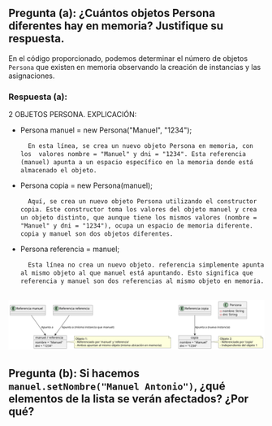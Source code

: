 ## Pregunta (a): ¿Cuántos objetos Persona diferentes hay en memoria? Justifique su respuesta.

En el código proporcionado, podemos determinar el número de objetos `Persona` que existen en memoria observando la creación de instancias y las asignaciones.

### Respuesta (a):
2 OBJETOS PERSONA. EXPLICACIÓN:
- Persona manuel = new Persona("Manuel", "1234");

        En esta línea, se crea un nuevo objeto Persona en memoria, con los  valores nombre = "Manuel" y dni = "1234". Esta referencia (manuel) apunta a un espacio específico en la memoria donde está almacenado el objeto.

- Persona copia = new Persona(manuel);

        Aquí, se crea un nuevo objeto Persona utilizando el constructor copia. Este constructor toma los valores del objeto manuel y crea un objeto distinto, que aunque tiene los mismos valores (nombre = "Manuel" y dni = "1234"), ocupa un espacio de memoria diferente. copia y manuel son dos objetos diferentes.

- Persona referencia = manuel;

        Esta línea no crea un nuevo objeto. referencia simplemente apunta al mismo objeto al que manuel está apuntando. Esto significa que referencia y manuel son dos referencias al mismo objeto en memoria.


![Diagrama Explicativo](images/RespuestaA.svg)
---

## Pregunta (b): Si hacemos `manuel.setNombre("Manuel Antonio")`, ¿qué elementos de la lista se verán afectados? ¿Por qué?

